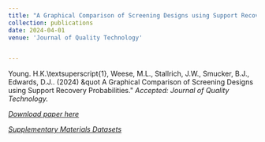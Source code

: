 ```yaml
---
title: "A Graphical Comparison of Screening Designs using Support Recovery Probabilities"
collection: publications
date: 2024-04-01
venue: 'Journal of Quality Technology'


---
```

Young. H.K.\textsuperscript{1}, Weese, M.L., Stallrich, J.W., Smucker, B.J., Edwards, D.J.. (2024) &quot A Graphical Comparison of Screening Designs using Support Recovery Probabilities.&quot; <i>Accepted: Journal of Quality Technology<i>.

[Download paper here]()

[Supplementary Materials Datasets]()
